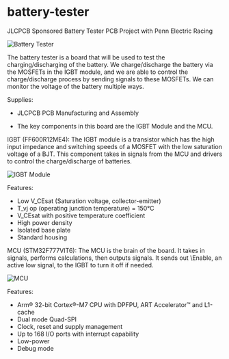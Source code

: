 # battery-tester
JLCPCB Sponsored Battery Tester PCB Project with Penn Electric Racing

![Battery Tester](https://user-images.githubusercontent.com/14287399/98461368-2b83a180-2171-11eb-814c-756b29abdda6.png)

The battery tester is a board that will be used to test the charging/discharging of the battery. We charge/discharge the battery via the MOSFETs in the IGBT module, and we are able to control the charge/discharge process by sending signals to these MOSFETs. We can monitor the voltage of the battery multiple ways.

Supplies:

* JLCPCB PCB Manufacturing and Assembly

* The key components in this board are the IGBT Module and the MCU.

IGBT (FF600R12ME4): The IGBT module is a transistor which has the high input impedance and switching speeds of a MOSFET with the low saturation voltage of a BJT. This component takes in signals from the MCU and drivers to control the charge/discharge of batteries.

![IGBT Module](https://user-images.githubusercontent.com/14287399/98461305-adbf9600-2170-11eb-8a29-801513ff2699.png)

Features:

* Low V_CEsat (Saturation voltage, collector-emitter)
* T_vj op (operating junction temperature) = 150°C
* V_CEsat with positive temperature coefficient
* High power density
* Isolated base plate
* Standard housing

MCU (STM32F777VIT6): The MCU is the brain of the board. It takes in signals, performs calculations, then outputs signals. It sends out \Enable, an active low signal, to the IGBT to turn it off if needed.

![MCU](https://user-images.githubusercontent.com/14287399/98461328-e7909c80-2170-11eb-8f4c-ca17ae70a5a5.png)

Features:

* Arm® 32-bit Cortex®-M7 CPU with DPFPU, ART Accelerator™ and L1-cache
* Dual mode Quad-SPI
* Clock, reset and supply management
* Up to 168 I/O ports with interrupt capability
* Low-power
* Debug mode
